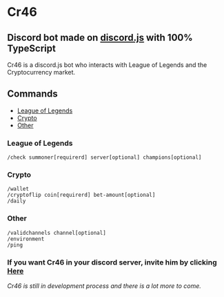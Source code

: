 # Cr46

## Discord bot made on [discord.js](https://discord.js.org/#/) with 100% TypeScript

Cr46 is a discord.js bot who interacts with League of Legends and the Cryptocurrency market.

## Commands

- [League of Legends](#League-of-Legends)
- [Crypto](#Crypto)
- [Other](#Other)

### League of Legends

```
/check summoner[requirerd] server[optional] champions[optional]
```

### Crypto

```
/wallet
/cryptoflip coin[requirerd] bet-amount[optional]
/daily
```

### Other

```
/validchannels channel[optional]
/environment
/ping
```

### If you want Cr46 in your discord server, invite him by clicking [Here](https://discord.com/api/oauth2/authorize?client_id=890877562404884531&permissions=8&scope=applications.commands%20bot)

_Cr46 is still in development process and there is a lot more to come._
